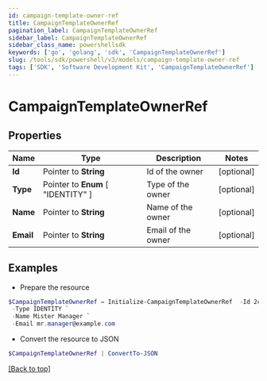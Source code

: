 ```yaml
---
id: campaign-template-owner-ref
title: CampaignTemplateOwnerRef
pagination_label: CampaignTemplateOwnerRef
sidebar_label: CampaignTemplateOwnerRef
sidebar_class_name: powershellsdk
keywords: ['go', 'golang', 'sdk', 'CampaignTemplateOwnerRef'] 
slug: /tools/sdk/powershell/v3/models/campaign-template-owner-ref
tags: ['SDK', 'Software Development Kit', 'CampaignTemplateOwnerRef']
---
```



# CampaignTemplateOwnerRef

## Properties

Name | Type | Description | Notes
------------ | ------------- | ------------- | -------------
**Id** |  Pointer to **String** | Id of the owner | [optional] 
**Type** |  Pointer to  **Enum** [  "IDENTITY" ] | Type of the owner | [optional] 
**Name** |  Pointer to **String** | Name of the owner | [optional] 
**Email** |  Pointer to **String** | Email of the owner | [optional] 

## Examples

- Prepare the resource
```powershell
$CampaignTemplateOwnerRef = Initialize-CampaignTemplateOwnerRef  -Id 2c918086676d3e0601677611dbde220f `
 -Type IDENTITY `
 -Name Mister Manager `
 -Email mr.manager@example.com
```

- Convert the resource to JSON
```powershell
$CampaignTemplateOwnerRef | ConvertTo-JSON
```


[[Back to top]](#) 

